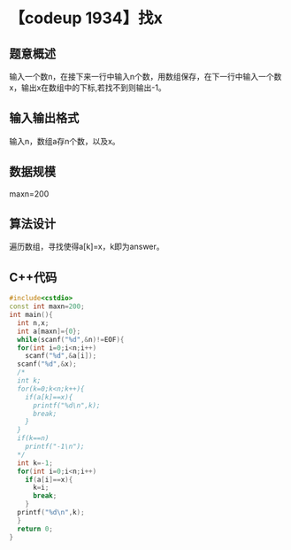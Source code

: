 # 【codeup 1934】找x

## 题意概述

输入一个数n，在接下来一行中输入n个数，用数组保存，在下一行中输入一个数x，输出x在数组中的下标,若找不到则输出-1。

## 输入输出格式

输入n，数组a存n个数，以及x。

## 数据规模

maxn=200

## 算法设计

遍历数组，寻找使得a[k]=x，k即为answer。

## C++代码

```cpp
#include<cstdio>
const int maxn=200;
int main(){
  int n,x;
  int a[maxn]={0};
  while(scanf("%d",&n)!=EOF){
  for(int i=0;i<n;i++)
    scanf("%d",&a[i]);
  scanf("%d",&x);
  /*
  int k;
  for(k=0;k<n;k++){
    if(a[k]==x){
      printf("%d\n",k);
      break;
    }
  }
  if(k==n)
    printf("-1\n");
  */
  int k=-1;
  for(int i=0;i<n;i++)
    if(a[i]==x){
      k=i;
      break;
    }
  printf("%d\n",k);
  }
  return 0;
}
```
